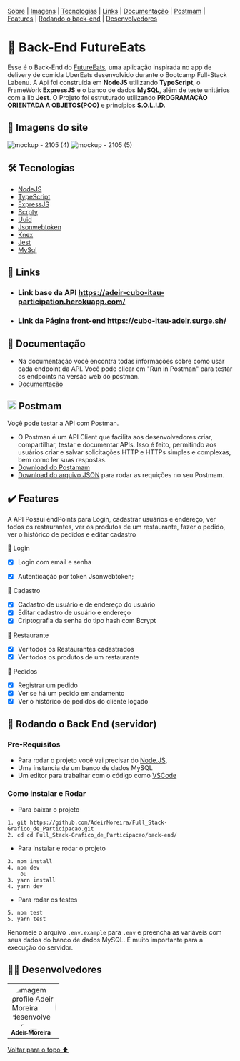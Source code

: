 <p>
<a href="#sobre">Sobre</a> |
<a href="#imagens">Imagens</a> |
<a href="#tecnologia">Tecnologias</a> |
<a href="#link">Links</a> |
<a href="#documentação">Documentação</a> |
<a href="#postmam">Postmam</a> |
<a href="#features">Features</a> |
<a href="#back">Rodando o back-end</a> |
<a href="#desenvolvedores">Desenvolvedores</a>
</p>

<h1 id="sobre">🍴 Back-End FutureEats</h1>

Esse é o Back-End do [FutureEats](https://github.com/AdeirMoreira/FutureEats), uma aplicação inspirada no app de delivery de comida UberEats desenvolvido durante o Bootcamp Full-Stack Labenu. A Api foi construida em **NodeJS** utilizando **TypeScript**, o FrameWork **ExpressJS** e o banco de dados **MySQL**, além de teste unitários com a lib **Jest**. O Projeto foi estruturado utilizando **PROGRAMAÇÃO ORIENTADA A OBJETOS(POO)** e princípios **S.O.L.I.D.**

<h2 id="imagens">📱 Imagens do site</h2>

![mockup - 2105 (4)](https://user-images.githubusercontent.com/98977257/169715748-729b6965-7e8b-48be-b60f-e9291bc91f46.png)
![mockup - 2105 (5)](https://user-images.githubusercontent.com/98977257/169719179-063fc092-cf64-4310-a4bb-bdc810348e74.png)

<h2 id="tecnologia">🛠 Tecnologias</h2>

- [NodeJS](https://nodejs.org/en/docs/)
- [TypeScript](https://www.typescriptlang.org/)
- [ExpressJS](http://expressjs.com/pt-br/)
- [Bcrpty](https://www.npmjs.com/package/bcrypt)
- [Uuid](https://www.npmjs.com/package/uuid)
- [Jsonwebtoken](https://www.npmjs.com/package/jsonwebtoken)
- [Knex](https://knexjs.org/guide/)
- [Jest](https://jestjs.io/pt-BR/docs/api)
- [MySql](https://dev.mysql.com/doc/)

<h2 id="link">🔗 Links</h2>

- ### Link base da API https://adeir-cubo-itau-participation.herokuapp.com/
- ### Link da Página front-end https://cubo-itau-adeir.surge.sh/


<h2 id="documentação">📃 Documentação</h2>

- Na documentação você encontra todas informações sobre como usar cada endpoint da API. Você pode clicar em "Run in Postman" para testar os endpoints na versão web do postman.
- [Documentação](https://documenter.getpostman.com/view/20351643/VUjLK6oJ)


<h2 id="postmam"> <img src="https://user-images.githubusercontent.com/98994187/182048033-f81fac19-1c26-45c0-96da-a5ffbc0defec.svg" height="20" width="20" alt="javascript logo"  /> Postmam</h2>

Voçê pode testar a API com Postman.
- O Postman é um API Client que facilita aos desenvolvedores criar, compartilhar, testar e documentar APIs. Isso é feito, permitindo aos usuários criar e salvar solicitações HTTP e HTTPs simples e complexas, bem como ler suas respostas.
- [Download do Postamam](https://www.postman.com/downloads/)
- [Download do arquivo JSON](https://github.com/future4code/silveira-Adeir-Maia/blob/rodada-cases-semana-(3)/Modulo-6/Semana-24/Cubo-Itau/Cubo-itau.postman_collection.json) para rodar as requições no seu Postmam.


<h2 id="features">✔️ Features</h2>

A API Possui endPoints para Login, cadastrar usuários e endereço, ver todos os restaurantes, ver os produtos de um restaurante, fazer o pedido, ver o histórico de pedidos e editar cadastro

👤 Login
- [x] Login com email e senha
- [x] Autenticação por token Jsonwebtoken;


📝 Cadastro 
- [x] Cadastro de usuário e de endereço do usuário
- [x] Editar cadastro de usuário e endereço
- [x] Criptografia da senha do tipo hash com Bcrypt

🥡 Restaurante 
- [x] Ver todos os Restaurantes cadastrados
- [x] Ver todos os produtos de um restaurante

🛒 Pedidos
- [x] Registrar um pedido
- [x] Ver se há um pedido em andamento
- [x] Ver o histórico de pedidos do cliente logado 

<h2 id="back"> 🎲 Rodando o Back End (servidor)</h2>

### Pre-Requisitos

- Para rodar o projeto você vai precisar do [Node.JS](https://nodejs.org/en/download/),
- Uma instancia de um banco de dados MySQL
- Um editor para trabalhar com o código como [VSCode](https://code.visualstudio.com/)

### Como instalar e Rodar
* Para baixar o projeto
```
1. git https://github.com/AdeirMoreira/Full_Stack-Grafico_de_Participacao.git
2. cd cd Full_Stack-Grafico_de_Participacao/back-end/
```
* Para instalar e rodar o projeto
```
3. npm install
4. npm dev
    ou
3. yarn install
4. yarn dev
```
* Para rodar os testes 
```
5. npm test
5. yarn test
```

Renomeie o arquivo ```.env.example```  para ```.env``` e preencha as variáveis com seus dados do banco de dados MySQL. É muito importante para a execução do servidor.

<h2 id="desenvolvedores">👨‍💻 Desenvolvedores</h2>
<table>         
<td><a href="https://github.com/future4code/silveira-Adeir-Maia"><img style="border-radius: 50%;" src="https://avatars.githubusercontent.com/u/98994187?v=4" width="100px;" alt="Imagem profile Adeir Moreira desenvolvedor"/><br /><sub><b>Adeir Moreira</b></sub></a><br />   
</table>

<a href="#voltar">Voltar para o topo ⬆️</a>
